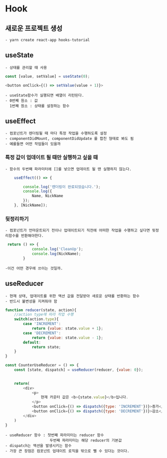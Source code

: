 # Hook
## 새로운 프로젝트 생성
    - yarn create react-app hooks-tutorial
## useState
    - 상태를 관리할 때 사용 
```javascript
const [value, setValue] = useState(0);

<button onClick={() => setValue(value + 1)}>

```
    - useState함수가 실행되면 배열이 리턴된다.
    - 0번째 원소 : 값
      1번째 원소 : 상태를 설정하는 함수

## useEffect
    - 컴포넌트가 렌더링될 때 마다 특정 작업을 수행하도록 설정
    - componentDidMount, componentDidUpdate 를 합친 형태로 봐도 됨 
    - 예를들면 어떤 작업들이 있을까
### 특정 값이 업데이트 될 때만 실행하고 싶을 때
    - 함수의 두번째 파라미터에 []를 넣으면 업데이트 될 땐 실행하지 않는다.
```javascript
    useEffect(() => {

        console.log('렌더링이 완료되었습니다.');
        console.log({
            Name, NickName
        });
    }, [NickName]);
```
### 뒷정리하기 
    - 컴포넌트가 언마운트되기 전이나 업데이트되기 직전에 어떠한 작업을 수행하고 싶다면 뒷정리함수를 반환해야한다. 
```javascript
 return () => {
            console.log('CleanUp');
            console.log(NickName);
        }
```
    -이건 어떤 경우에 쓰이는 것일까. 

## useReducer
    - 현재 상태, 업데이트를 위한 액션 값을 전달받아 새로운 상태를 반환하는 함수 
    - 반드시 불변성을 지켜줘야 함 
```javascript
function reducer(state, action){
    //action type에 따라 작업 수행
    switch(action.type){
        case 'INCREMENT':
            return {value: state.value + 1};
        case 'DECREMENT':
            return {value: state.value - 1};
        default:
            return state;
    }
}

const CounterUseReducer = () => {
    const [state, dispatch] = useReducer(reducer, {value: 0});
    

    return(
        <div>
            <p>
                현재 카운터 값은 <b>{state.value}</b>입니다.
            </p>
            <button onClick={() => dispatch({type: 'INCREMENT'})}>증가</button>
            <button onClick={() => dispatch({type: 'DECREMENT'})}>감소</button>
        </div>
    )
}
```
    - useReducer 함수 : 첫번째 파라미터는 reducer 함수 
                        두번째 파라미터는 해당 reducer의 기본값 
    - dispatch는 액션을 발생시키는 함수 
    - 가장 큰 장점은 컴포넌트 업데이트 로직을 밖으로 뺄 수 있다는 것이다. 

